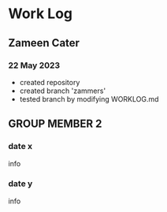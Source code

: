 # Work Log

## Zameen Cater

### 22 May 2023

- created repository
- created branch 'zammers'
- tested branch by modifying WORKLOG.md


## GROUP MEMBER 2

### date x

info

### date y

info
